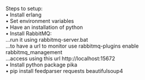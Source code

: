 Steps to setup:<br/>
•	Install erlang<br/>
•	Set environment variables<br/>
•	Have an installation of python<br/>
•	Install RabbitMQ:<br/>
...run it using rabbitmq-server.bat<br/>
...to have a url to monitor use rabbitmq-plugins enable rabbitmq_management<br/>
...access using this url http://localhost:15672<br/>
•	Install python package pika<br/>
•	pip install feedparser requests beautifulsoup4<br/>
